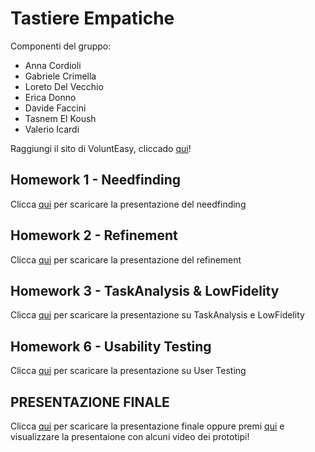 # Tastiere Empatiche

Componenti del gruppo:
- Anna Cordioli
- Gabriele Crimella
- Loreto Del Vecchio
- Erica Donno
- Davide Faccini
- Tasnem El Koush
- Valerio Icardi

Raggiungi il sito di VoluntEasy, cliccado [qui](https://gabrielecrimella.github.io/HCI_project/)!

## Homework 1 - Needfinding
Clicca [qui](https://gabrielecrimella.github.io/HCI_project/C1/H1-Needfinding.pdf) per scaricare la presentazione del needfinding

## Homework 2 - Refinement
Clicca [qui](https://gabrielecrimella.github.io/HCI_project/C2/HW2-Refinement.pdf) per scaricare la presentazione del refinement

## Homework 3 - TaskAnalysis & LowFidelity
Clicca [qui](https://gabrielecrimella.github.io/HCI_project/C3/HW3-TaskAnalysis&LowFidelity.pdf) per scaricare la presentazione su TaskAnalysis e LowFidelity

## Homework 6 - Usability Testing
Clicca [qui](https://gabrielecrimella.github.io/HCI_project/C6/VoluntEasy_H6-USABILITY_TESTING.pdf) per scaricare la presentazione su User Testing

## PRESENTAZIONE FINALE
Clicca [qui](https://gabrielecrimella.github.io/HCI_project/PRESENTAZIONE_FINALE/VoluntEasy_PRESENTAZIONE_FINALE.pdf) per scaricare la presentazione finale oppure premi [qui](https://www.canva.com/design/DAGawvvcp_c/_tf5pYWGOtWNZ4t0r9BEng/view?utm_content=DAGawvvcp_c&utm_campaign=designshare&utm_medium=link2&utm_source=uniquelinks&utlId=h7e42675af3) e visualizzare la presentaione con alcuni video dei prototipi!